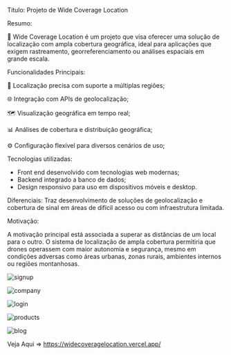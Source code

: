 Título: Projeto de Wide Coverage Location

Resumo:

📍 Wide Coverage Location é um projeto que visa oferecer uma solução de localização com ampla cobertura geográfica, 
ideal para aplicações que exigem rastreamento, georreferenciamento ou análises espaciais em grande escala.



 Funcionalidades Principais:

🔎 Localização precisa com suporte a múltiplas regiões;

🌐 Integração com APIs de geolocalização;

🗺️ Visualização geográfica em tempo real;

📊 Análises de cobertura e distribuição geográfica;

⚙️ Configuração flexível para diversos cenários de uso;



 Tecnologias utilizadas:

- Front end desenvolvido com tecnologias web modernas;
- Backend integrado a banco de dados;
- Design responsivo para uso em dispositivos móveis e desktop.

Diferenciais:
Traz desenvolvimento de soluções de geolocalização e cobertura de sinal em áreas de difícil acesso ou com infraestrutura limitada.

Motivação: 

A motivação principal está associada a superar as distâncias de um local para o outro. 
O sistema de localização de ampla cobertura permitiria que drones operassem com maior autonomia e segurança, 
mesmo em condições adversas como áreas urbanas, zonas rurais, ambientes internos ou regiões montanhosas.

![signup](https://github.com/user-attachments/assets/d3dccf8b-b448-4190-aa46-b3a2d611ff6b)

![company](https://github.com/user-attachments/assets/8bac804a-661d-4784-b265-de2e21a069fa)

![login](https://github.com/user-attachments/assets/393c4342-03c1-47e6-852d-71ccebe767a5)

![products](https://github.com/user-attachments/assets/3debeecd-e387-4654-8f3f-e9e4fc7bf3a4)

![blog](https://github.com/user-attachments/assets/655d06cb-e253-4aee-b617-653d269ba113)

Veja Aqui => https://widecoveragelocation.vercel.app/









